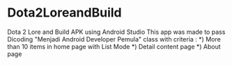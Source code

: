 # Dota2LoreandBuild
Dota 2 Lore and Build APK using Android Studio
This app was made to pass Dicoding "Menjadi Android Developer Pemula" class with criteria :
*) More than 10 items in home page with List Mode
*) Detail content page
*) About page
